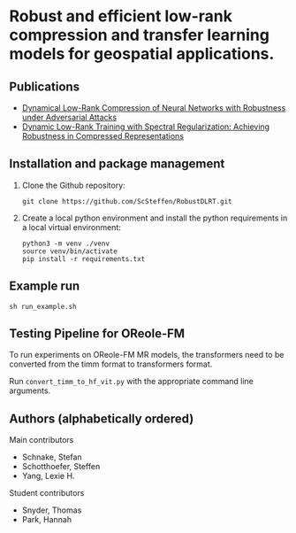 # Robust and efficient low-rank compression and transfer learning models for geospatial applications.

## Publications 

- [Dynamical Low-Rank Compression of Neural
Networks with Robustness under Adversarial Attacks](https://arxiv.org/pdf/2505.08022)
- [Dynamic Low-Rank Training with Spectral Regularization: Achieving
Robustness in Compressed Representations](https://openreview.net/pdf?id=yZY0w0Nr7E)


## Installation and package management

1. Clone the  Github repository: 
    ```
    git clone https://github.com/ScSteffen/RobustDLRT.git
    ```

2. Create a local python environment and install the python requirements in a local virtual environment:

    ```
    python3 -m venv ./venv
    source venv/bin/activate
    pip install -r requirements.txt
    ```

## Example run
```
sh run_example.sh
```


## Testing Pipeline for OReole-FM
To run experiments on OReole-FM MR models, the transformers need to be converted from the timm format to transformers format. 

Run `convert_timm_to_hf_vit.py` with the appropriate command line arguments.

## Authors  (alphabetically ordered)

Main contributors
- Schnake, Stefan
- Schotthoefer, Steffen
- Yang, Lexie H. 

Student contributors
- Snyder, Thomas
- Park, Hannah
    
